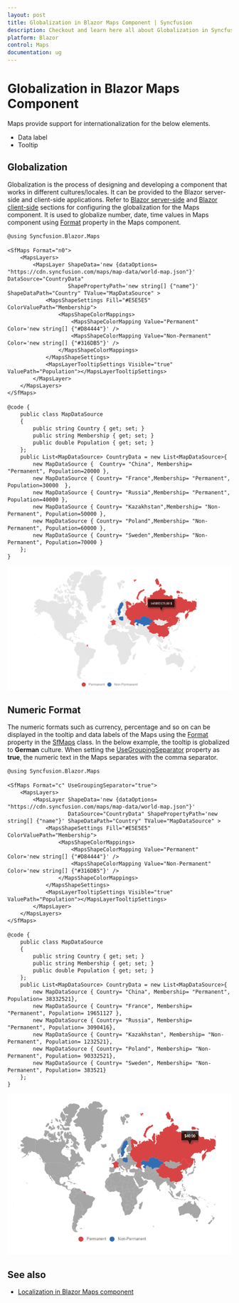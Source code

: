 ```yaml
---
layout: post
title: Globalization in Blazor Maps Component | Syncfusion
description: Checkout and learn here all about Globalization in Syncfusion Blazor Maps component and much more details.
platform: Blazor
control: Maps
documentation: ug
---
```


# Globalization in Blazor Maps Component

Maps provide support for internationalization for the below elements.

* Data label
* Tooltip

## Globalization

Globalization is the process of designing and developing a component that works in different cultures/locales. It can be provided to the Blazor server-side and client-side applications. Refer to [Blazor server-side](https://blazor.syncfusion.com/documentation/common/localization/#enable-localization-in-blazor-server-application) and [Blazor client-side](https://blazor.syncfusion.com/documentation/common/localization/#enable-localization-in-blazor-webassembly-application) sections for configuring the globalization for the Maps component. It is used to globalize number, date, time values in
Maps component using [Format](https://help.syncfusion.com/cr/blazor/Syncfusion.Blazor.Maps.SfMaps.html#Syncfusion_Blazor_Maps_SfMaps_Format) property in the Maps component.

```cshtml
@using Syncfusion.Blazor.Maps

<SfMaps Format="n0">
    <MapsLayers>
        <MapsLayer ShapeData='new {dataOptions= "https://cdn.syncfusion.com/maps/map-data/world-map.json"}' DataSource="CountryData"
                   ShapePropertyPath='new string[] {"name"}' ShapeDataPath="Country" TValue="MapDataSource" >
            <MapsShapeSettings Fill="#E5E5E5" ColorValuePath="Membership">
                <MapsShapeColorMappings>
                    <MapsShapeColorMapping Value="Permanent" Color='new string[] {"#D84444"}' />
                    <MapsShapeColorMapping Value="Non-Permanent" Color='new string[] {"#316DB5"}' />
                </MapsShapeColorMappings>
            </MapsShapeSettings>
            <MapsLayerTooltipSettings Visible="true" ValuePath="Population"></MapsLayerTooltipSettings>
        </MapsLayer>
    </MapsLayers>
</SfMaps>

@code {
    public class MapDataSource
    {
        public string Country { get; set; }
        public string Membership { get; set; }
        public double Population { get; set; }
    };
    public List<MapDataSource> CountryData = new List<MapDataSource>{
        new MapDataSource {  Country= "China", Membership= "Permanent", Population=20000 },
        new MapDataSource { Country= "France",Membership= "Permanent", Population=30000  },
        new MapDataSource { Country= "Russia",Membership= "Permanent", Population=40000 },
        new MapDataSource { Country= "Kazakhstan",Membership= "Non-Permanent", Population=50000 },
        new MapDataSource { Country= "Poland",Membership= "Non-Permanent", Population=60000 },
        new MapDataSource { Country= "Sweden",Membership= "Non-Permanent", Population=70000 }
    };
}
```

![Blazor Maps with Gloabalization](./images/Internationalization/blazor-maps-globalization.PNG)

## Numeric Format

The numeric formats such as currency, percentage and so on can be displayed in the tooltip and data labels of the Maps using the [Format](https://help.syncfusion.com/cr/blazor/Syncfusion.Blazor.Maps.SfMaps.html#Syncfusion_Blazor_Maps_SfMaps_Format) property in the [SfMaps](https://help.syncfusion.com/cr/blazor/Syncfusion.Blazor.Maps.SfMaps.html) class. In the below example, the tooltip is globalized to **German** culture. When setting the [UseGroupingSeparator](https://help.syncfusion.com/cr/blazor/Syncfusion.Blazor.Maps.SfMaps.html#Syncfusion_Blazor_Maps_SfMaps_UseGroupingSeparator) property as **true**, the numeric text in the Maps separates with the comma separator.

```cshtml
@using Syncfusion.Blazor.Maps

<SfMaps Format="c" UseGroupingSeparator="true">
    <MapsLayers>
        <MapsLayer ShapeData='new {dataOptions= "https://cdn.syncfusion.com/maps/map-data/world-map.json"}'
                   DataSource="CountryData" ShapePropertyPath='new string[] {"name"}' ShapeDataPath="Country" TValue="MapDataSource" >
            <MapsShapeSettings Fill="#E5E5E5" ColorValuePath="Membership">
                <MapsShapeColorMappings>
                    <MapsShapeColorMapping Value="Permanent" Color='new string[] {"#D84444"}' />
                    <MapsShapeColorMapping Value="Non-Permanent" Color='new string[] {"#316DB5"}' />
                </MapsShapeColorMappings>
            </MapsShapeSettings>
            <MapsLayerTooltipSettings Visible="true" ValuePath="Population"></MapsLayerTooltipSettings>
        </MapsLayer>
    </MapsLayers>
</SfMaps>

@code {
    public class MapDataSource
    {
        public string Country { get; set; }
        public string Membership { get; set; }
        public double Population { get; set; }
    };
    public List<MapDataSource> CountryData = new List<MapDataSource>{
        new MapDataSource { Country= "China", Membership= "Permanent", Population= 38332521},
        new MapDataSource { Country= "France", Membership= "Permanent", Population= 19651127 },
        new MapDataSource { Country= "Russia", Membership= "Permanent", Population= 3090416},
        new MapDataSource { Country= "Kazakhstan", Membership= "Non-Permanent", Population= 1232521},
        new MapDataSource { Country= "Poland", Membership= "Non-Permanent", Population= 90332521},
        new MapDataSource { Country= "Sweden", Membership= "Non-Permanent", Population= 383521}
    };
}
```

![Blazor Maps with Numeric Format](./images/Internationalization/blazor-maps-numeric-format.png)

## See also

* [Localization in Blazor Maps component](https://blazor.syncfusion.com/documentation/maps/localization/)